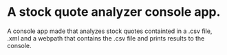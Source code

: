 # A stock quote analyzer console app.
A console app made that analyzes stock quotes containted in a .csv file, .xml and a webpath that contains the .csv file and prints results to the console.
